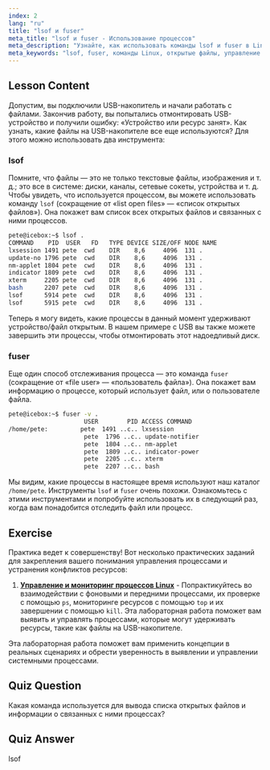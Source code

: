 ```yaml
---
index: 2
lang: "ru"
title: "lsof и fuser"
meta_title: "lsof и fuser - Использование процессов"
meta_description: "Узнайте, как использовать команды lsof и fuser в Linux для определения процессов, использующих файлы. Разберитесь с ошибками «Устройство или ресурс занят» и эффективно управляйте открытыми файлами."
meta_keywords: "lsof, fuser, команды Linux, открытые файлы, управление процессами, учебник Linux, руководство для начинающих, устройство занято"
---
```


## Lesson Content

Допустим, вы подключили USB-накопитель и начали работать с файлами. Закончив работу, вы попытались отмонтировать USB-устройство и получили ошибку: «Устройство или ресурс занят». Как узнать, какие файлы на USB-накопителе все еще используются? Для этого можно использовать два инструмента:

### lsof

Помните, что файлы — это не только текстовые файлы, изображения и т. д.; это все в системе: диски, каналы, сетевые сокеты, устройства и т. д. Чтобы увидеть, что используется процессом, вы можете использовать команду `lsof` (сокращение от «list open files» — «список открытых файлов»). Она покажет вам список всех открытых файлов и связанных с ними процессов.

```bash
pete@icebox:~$ lsof .
COMMAND    PID  USER   FD   TYPE DEVICE SIZE/OFF NODE NAME
lxsession 1491 pete  cwd    DIR    8,6     4096  131 .
update-no 1796 pete  cwd    DIR    8,6     4096  131 .
nm-applet 1804 pete  cwd    DIR    8,6     4096  131 .
indicator 1809 pete  cwd    DIR    8,6     4096  131 .
xterm     2205 pete  cwd    DIR    8,6     4096  131 .
bash      2207 pete  cwd    DIR    8,6     4096  131 .
lsof      5914 pete  cwd    DIR    8,6     4096  131 .
lsof      5915 pete  cwd    DIR    8,6     4096  131 .
```

Теперь я могу видеть, какие процессы в данный момент удерживают устройство/файл открытым. В нашем примере с USB вы также можете завершить эти процессы, чтобы отмонтировать этот надоедливый диск.

### fuser

Еще один способ отслеживания процесса — это команда `fuser` (сокращение от «file user» — «пользователь файла»). Она покажет вам информацию о процессе, который использует файл, или о пользователе файла.

```bash
pete@icebox:~$ fuser -v .
                     USER        PID ACCESS COMMAND
/home/pete:         pete  1491 ..c.. lxsession
                     pete  1796 ..c.. update-notifier
                     pete  1804 ..c.. nm-applet
                     pete  1809 ..c.. indicator-power
                     pete  2205 ..c.. xterm
                     pete  2207 ..c.. bash
```

Мы видим, какие процессы в настоящее время используют наш каталог `/home/pete`. Инструменты `lsof` и `fuser` очень похожи. Ознакомьтесь с этими инструментами и попробуйте использовать их в следующий раз, когда вам понадобится отследить файл или процесс.

## Exercise

Практика ведет к совершенству! Вот несколько практических заданий для закрепления вашего понимания управления процессами и устранения конфликтов ресурсов:

1. **[Управление и мониторинг процессов Linux](https://labex.io/ru/labs/comptia-manage-and-monitor-linux-processes-590864)** - Попрактикуйтесь во взаимодействии с фоновыми и передними процессами, их проверке с помощью `ps`, мониторинге ресурсов с помощью `top` и их завершении с помощью `kill`. Эта лабораторная работа поможет вам выявить и управлять процессами, которые могут удерживать ресурсы, такие как файлы на USB-накопителе.

Эта лабораторная работа поможет вам применить концепции в реальных сценариях и обрести уверенность в выявлении и управлении системными процессами.

## Quiz Question

Какая команда используется для вывода списка открытых файлов и информации о связанных с ними процессах?

## Quiz Answer

lsof
